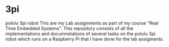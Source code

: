 # 3pi
pololu 3pi robot
This are my Lab assignments as part of my course "Real Time Embedded Systems".
This repository consists of all the implementations and documnetations of several tasks on the polulu 3pi robot which runs on a Raspberry Pi that I have done for the lab assigments.
